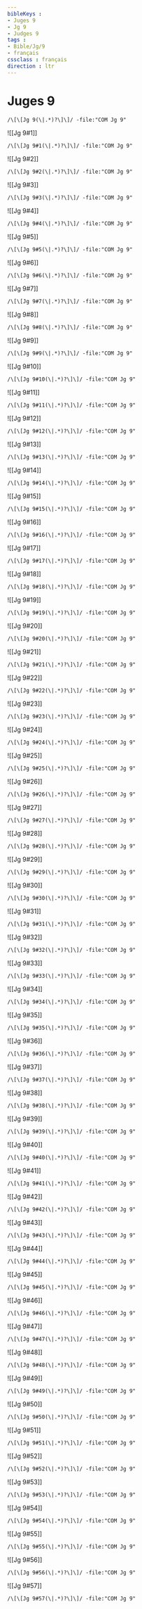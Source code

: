 ```yaml
---
bibleKeys : 
- Juges 9
- Jg 9
- Judges 9
tags : 
- Bible/Jg/9
- français
cssclass : français
direction : ltr
---
```


# Juges 9

```query
/\[\[Jg 9(\|.*)?\]\]/ -file:"COM Jg 9"
```



![[Jg 9#1]]

```query
/\[\[Jg 9#1(\|.*)?\]\]/ -file:"COM Jg 9"
```

![[Jg 9#2]]

```query
/\[\[Jg 9#2(\|.*)?\]\]/ -file:"COM Jg 9"
```

![[Jg 9#3]]

```query
/\[\[Jg 9#3(\|.*)?\]\]/ -file:"COM Jg 9"
```

![[Jg 9#4]]

```query
/\[\[Jg 9#4(\|.*)?\]\]/ -file:"COM Jg 9"
```

![[Jg 9#5]]

```query
/\[\[Jg 9#5(\|.*)?\]\]/ -file:"COM Jg 9"
```

![[Jg 9#6]]

```query
/\[\[Jg 9#6(\|.*)?\]\]/ -file:"COM Jg 9"
```

![[Jg 9#7]]

```query
/\[\[Jg 9#7(\|.*)?\]\]/ -file:"COM Jg 9"
```

![[Jg 9#8]]

```query
/\[\[Jg 9#8(\|.*)?\]\]/ -file:"COM Jg 9"
```

![[Jg 9#9]]

```query
/\[\[Jg 9#9(\|.*)?\]\]/ -file:"COM Jg 9"
```

![[Jg 9#10]]

```query
/\[\[Jg 9#10(\|.*)?\]\]/ -file:"COM Jg 9"
```

![[Jg 9#11]]

```query
/\[\[Jg 9#11(\|.*)?\]\]/ -file:"COM Jg 9"
```

![[Jg 9#12]]

```query
/\[\[Jg 9#12(\|.*)?\]\]/ -file:"COM Jg 9"
```

![[Jg 9#13]]

```query
/\[\[Jg 9#13(\|.*)?\]\]/ -file:"COM Jg 9"
```

![[Jg 9#14]]

```query
/\[\[Jg 9#14(\|.*)?\]\]/ -file:"COM Jg 9"
```

![[Jg 9#15]]

```query
/\[\[Jg 9#15(\|.*)?\]\]/ -file:"COM Jg 9"
```

![[Jg 9#16]]

```query
/\[\[Jg 9#16(\|.*)?\]\]/ -file:"COM Jg 9"
```

![[Jg 9#17]]

```query
/\[\[Jg 9#17(\|.*)?\]\]/ -file:"COM Jg 9"
```

![[Jg 9#18]]

```query
/\[\[Jg 9#18(\|.*)?\]\]/ -file:"COM Jg 9"
```

![[Jg 9#19]]

```query
/\[\[Jg 9#19(\|.*)?\]\]/ -file:"COM Jg 9"
```

![[Jg 9#20]]

```query
/\[\[Jg 9#20(\|.*)?\]\]/ -file:"COM Jg 9"
```

![[Jg 9#21]]

```query
/\[\[Jg 9#21(\|.*)?\]\]/ -file:"COM Jg 9"
```

![[Jg 9#22]]

```query
/\[\[Jg 9#22(\|.*)?\]\]/ -file:"COM Jg 9"
```

![[Jg 9#23]]

```query
/\[\[Jg 9#23(\|.*)?\]\]/ -file:"COM Jg 9"
```

![[Jg 9#24]]

```query
/\[\[Jg 9#24(\|.*)?\]\]/ -file:"COM Jg 9"
```

![[Jg 9#25]]

```query
/\[\[Jg 9#25(\|.*)?\]\]/ -file:"COM Jg 9"
```

![[Jg 9#26]]

```query
/\[\[Jg 9#26(\|.*)?\]\]/ -file:"COM Jg 9"
```

![[Jg 9#27]]

```query
/\[\[Jg 9#27(\|.*)?\]\]/ -file:"COM Jg 9"
```

![[Jg 9#28]]

```query
/\[\[Jg 9#28(\|.*)?\]\]/ -file:"COM Jg 9"
```

![[Jg 9#29]]

```query
/\[\[Jg 9#29(\|.*)?\]\]/ -file:"COM Jg 9"
```

![[Jg 9#30]]

```query
/\[\[Jg 9#30(\|.*)?\]\]/ -file:"COM Jg 9"
```

![[Jg 9#31]]

```query
/\[\[Jg 9#31(\|.*)?\]\]/ -file:"COM Jg 9"
```

![[Jg 9#32]]

```query
/\[\[Jg 9#32(\|.*)?\]\]/ -file:"COM Jg 9"
```

![[Jg 9#33]]

```query
/\[\[Jg 9#33(\|.*)?\]\]/ -file:"COM Jg 9"
```

![[Jg 9#34]]

```query
/\[\[Jg 9#34(\|.*)?\]\]/ -file:"COM Jg 9"
```

![[Jg 9#35]]

```query
/\[\[Jg 9#35(\|.*)?\]\]/ -file:"COM Jg 9"
```

![[Jg 9#36]]

```query
/\[\[Jg 9#36(\|.*)?\]\]/ -file:"COM Jg 9"
```

![[Jg 9#37]]

```query
/\[\[Jg 9#37(\|.*)?\]\]/ -file:"COM Jg 9"
```

![[Jg 9#38]]

```query
/\[\[Jg 9#38(\|.*)?\]\]/ -file:"COM Jg 9"
```

![[Jg 9#39]]

```query
/\[\[Jg 9#39(\|.*)?\]\]/ -file:"COM Jg 9"
```

![[Jg 9#40]]

```query
/\[\[Jg 9#40(\|.*)?\]\]/ -file:"COM Jg 9"
```

![[Jg 9#41]]

```query
/\[\[Jg 9#41(\|.*)?\]\]/ -file:"COM Jg 9"
```

![[Jg 9#42]]

```query
/\[\[Jg 9#42(\|.*)?\]\]/ -file:"COM Jg 9"
```

![[Jg 9#43]]

```query
/\[\[Jg 9#43(\|.*)?\]\]/ -file:"COM Jg 9"
```

![[Jg 9#44]]

```query
/\[\[Jg 9#44(\|.*)?\]\]/ -file:"COM Jg 9"
```

![[Jg 9#45]]

```query
/\[\[Jg 9#45(\|.*)?\]\]/ -file:"COM Jg 9"
```

![[Jg 9#46]]

```query
/\[\[Jg 9#46(\|.*)?\]\]/ -file:"COM Jg 9"
```

![[Jg 9#47]]

```query
/\[\[Jg 9#47(\|.*)?\]\]/ -file:"COM Jg 9"
```

![[Jg 9#48]]

```query
/\[\[Jg 9#48(\|.*)?\]\]/ -file:"COM Jg 9"
```

![[Jg 9#49]]

```query
/\[\[Jg 9#49(\|.*)?\]\]/ -file:"COM Jg 9"
```

![[Jg 9#50]]

```query
/\[\[Jg 9#50(\|.*)?\]\]/ -file:"COM Jg 9"
```

![[Jg 9#51]]

```query
/\[\[Jg 9#51(\|.*)?\]\]/ -file:"COM Jg 9"
```

![[Jg 9#52]]

```query
/\[\[Jg 9#52(\|.*)?\]\]/ -file:"COM Jg 9"
```

![[Jg 9#53]]

```query
/\[\[Jg 9#53(\|.*)?\]\]/ -file:"COM Jg 9"
```

![[Jg 9#54]]

```query
/\[\[Jg 9#54(\|.*)?\]\]/ -file:"COM Jg 9"
```

![[Jg 9#55]]

```query
/\[\[Jg 9#55(\|.*)?\]\]/ -file:"COM Jg 9"
```

![[Jg 9#56]]

```query
/\[\[Jg 9#56(\|.*)?\]\]/ -file:"COM Jg 9"
```

![[Jg 9#57]]

```query
/\[\[Jg 9#57(\|.*)?\]\]/ -file:"COM Jg 9"
```

